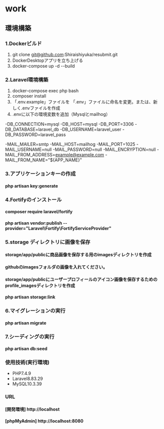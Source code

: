 # work

## 環境構築

### 1.Dockerビルド

1. git clone git@github.com:Shiraishiyuka/resubmit.git
2. DockerDesktopアプリを立ち上げる
3. docker-compose up -d --build


### 2.Laravel環境構築
1. docker-compose exec php bash
2. composer install
3. 「.env.example」ファイルを 「.env」ファイルに命名を変更。または、新しく.envファイルを作成
4. .envに以下の環境変数を追加（Mysqlとmailhog）


-DB_CONNECTION=mysql
-DB_HOST=mysql
-DB_PORT=3306
-DB_DATABASE=laravel_db
-DB_USERNAME=laravel_user
-DB_PASSWORD=laravel_pass

-MAIL_MAILER=smtp
-MAIL_HOST=mailhog
-MAIL_PORT=1025
-MAIL_USERNAME=null
-MAIL_PASSWORD=null
-MAIL_ENCRYPTION=null
-MAIL_FROM_ADDRESS=example@example.com
-MAIL_FROM_NAME="${APP_NAME}"


### 3.アプリケーションキーの作成
#### php artisan key:generate


###  4.Fortifyのインストール
#### composer require laravel/fortify
#### php artisan vendor:publish --provider="Laravel\Fortify\FortifyServiceProvider"


### 5.storage ディレクトリに画像を保存

#### storage/app/publicに商品画像を保存する用のimagesディレクトリを作成
#### githubのimagesフォルダの画像を入れてください。
#### storage/app/publicにユーザープロフィールのアイコン画像を保存するためのprofile_imagesディレクトリを作成
#### php artisan storage:link


### 6.マイグレーションの実行
#### php artisan migrate


### 7.シーディングの実行
#### php artisan db:seed


### 使用技術(実行環境)

* PHP7.4.9
* Laravel8.83.29
* MySQL10.3.39


### URL

#### [開発環境] http://localhost
#### [phpMyAdmin] http://localhost:8080


